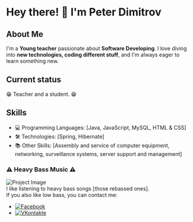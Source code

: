 # Hey there! 👋 I'm Peter Dimitrov

## About Me
I'm a **Young teacher** passionate about **Software Developing**. I love diving into **new technologies, coding different stuff**, and I'm always eager to learn something new.

## Current status
:grin: Teacher and a student. :grin:

## Skills
- 💻 Programming Languages: [Java, JavaScript, MySQL, HTML & CSS]
- 🛠️ Technologies: [Spring, Hibernate]
- 📚 Other Skills: [Assembly and service of computer equipment, networking, surveillance systems, server support and management]

### ⚠ Heavy Bass Music ⚠
![Project Image](https://i.ibb.co/C1LZP6Y/testbaskasamen.png)  
I like listening to heavy bass songs [those rebassed ones].  
If you also like low bass, you can contact me:
- [![Facebook](https://img.shields.io/badge/Facebook-Profile-blue?style=flat-square&logo=facebook&logoColor=white)](https://www.facebook.com/profile.php?id=100026242775661)
- [![VKontakte](https://img.shields.io/badge/VKontakte-Profile-blue?style=flat-square&logo=vk&logoColor=white)](https://vk.com/id817756413)
<!--
**prdimitrov/prdimitrov** is a ✨ _special_ ✨ repository because its `README.md` (this file) appears on your GitHub profile.

Here are some ideas to get you started:

- 🔭 I’m currently working on ...
- 🌱 I’m currently learning ...
- 👯 I’m looking to collaborate on ...
- 🤔 I’m looking for help with ...
- 💬 Ask me about ...
- 📫 How to reach me: ...
- 😄 Pronouns: ...
- ⚡ Fun fact: ...
-->
